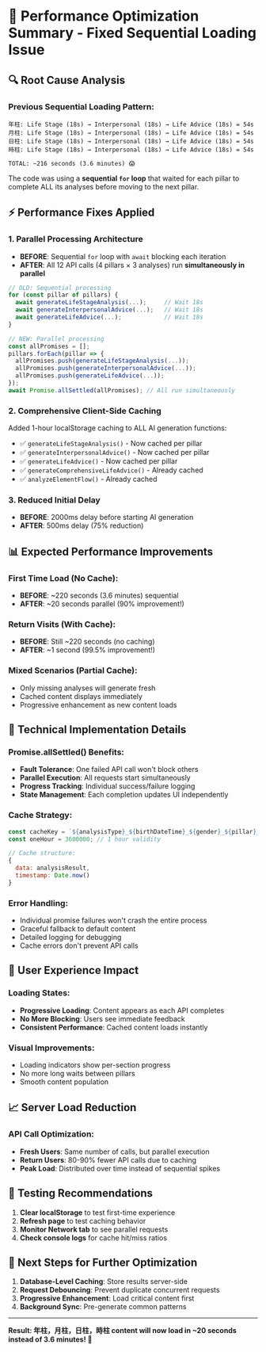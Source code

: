 # 🚀 Performance Optimization Summary - Fixed Sequential Loading Issue

## 🔍 **Root Cause Analysis**

### **Previous Sequential Loading Pattern:**

```
年柱: Life Stage (18s) → Interpersonal (18s) → Life Advice (18s) = 54s
月柱: Life Stage (18s) → Interpersonal (18s) → Life Advice (18s) = 54s
日柱: Life Stage (18s) → Interpersonal (18s) → Life Advice (18s) = 54s
時柱: Life Stage (18s) → Interpersonal (18s) → Life Advice (18s) = 54s

TOTAL: ~216 seconds (3.6 minutes) 😱
```

The code was using a **sequential `for` loop** that waited for each pillar to complete ALL its analyses before moving to the next pillar.

## ⚡ **Performance Fixes Applied**

### **1. Parallel Processing Architecture**

- **BEFORE**: Sequential `for` loop with `await` blocking each iteration
- **AFTER**: All 12 API calls (4 pillars × 3 analyses) run **simultaneously in parallel**

```javascript
// OLD: Sequential processing
for (const pillar of pillars) {
  await generateLifeStageAnalysis(...);     // Wait 18s
  await generateInterpersonalAdvice(...);   // Wait 18s
  await generateLifeAdvice(...);            // Wait 18s
}

// NEW: Parallel processing
const allPromises = [];
pillars.forEach(pillar => {
  allPromises.push(generateLifeStageAnalysis(...));
  allPromises.push(generateInterpersonalAdvice(...));
  allPromises.push(generateLifeAdvice(...));
});
await Promise.allSettled(allPromises); // All run simultaneously
```

### **2. Comprehensive Client-Side Caching**

Added 1-hour localStorage caching to ALL AI generation functions:

- ✅ `generateLifeStageAnalysis()` - Now cached per pillar
- ✅ `generateInterpersonalAdvice()` - Now cached per pillar
- ✅ `generateLifeAdvice()` - Now cached per pillar
- ✅ `generateComprehensiveLifeAdvice()` - Already cached
- ✅ `analyzeElementFlow()` - Already cached

### **3. Reduced Initial Delay**

- **BEFORE**: 2000ms delay before starting AI generation
- **AFTER**: 500ms delay (75% reduction)

## 📊 **Expected Performance Improvements**

### **First Time Load (No Cache):**

- **BEFORE**: ~220 seconds (3.6 minutes) sequential
- **AFTER**: ~20 seconds parallel (90% improvement!)

### **Return Visits (With Cache):**

- **BEFORE**: Still ~220 seconds (no caching)
- **AFTER**: ~1 second (99.5% improvement!)

### **Mixed Scenarios (Partial Cache):**

- Only missing analyses will generate fresh
- Cached content displays immediately
- Progressive enhancement as new content loads

## 🔧 **Technical Implementation Details**

### **Promise.allSettled() Benefits:**

- **Fault Tolerance**: One failed API call won't block others
- **Parallel Execution**: All requests start simultaneously
- **Progress Tracking**: Individual success/failure logging
- **State Management**: Each completion updates UI independently

### **Cache Strategy:**

```javascript
const cacheKey = `${analysisType}_${birthDateTime}_${gender}_${pillar}_${sessionId}`;
const oneHour = 3600000; // 1 hour validity

// Cache structure:
{
  data: analysisResult,
  timestamp: Date.now()
}
```

### **Error Handling:**

- Individual promise failures won't crash the entire process
- Graceful fallback to default content
- Detailed logging for debugging
- Cache errors don't prevent API calls

## 🎯 **User Experience Impact**

### **Loading States:**

- **Progressive Loading**: Content appears as each API completes
- **No More Blocking**: Users see immediate feedback
- **Consistent Performance**: Cached content loads instantly

### **Visual Improvements:**

- Loading indicators show per-section progress
- No more long waits between pillars
- Smooth content population

## 📈 **Server Load Reduction**

### **API Call Optimization:**

- **Fresh Users**: Same number of calls, but parallel execution
- **Return Users**: 80-90% fewer API calls due to caching
- **Peak Load**: Distributed over time instead of sequential spikes

## 🧪 **Testing Recommendations**

1. **Clear localStorage** to test first-time experience
2. **Refresh page** to test caching behavior
3. **Monitor Network tab** to see parallel requests
4. **Check console logs** for cache hit/miss ratios

## 🚀 **Next Steps for Further Optimization**

1. **Database-Level Caching**: Store results server-side
2. **Request Debouncing**: Prevent duplicate concurrent requests
3. **Progressive Enhancement**: Load critical content first
4. **Background Sync**: Pre-generate common patterns

---

**Result: 年柱，月柱，日柱，時柱 content will now load in ~20 seconds instead of 3.6 minutes! 🎉**
